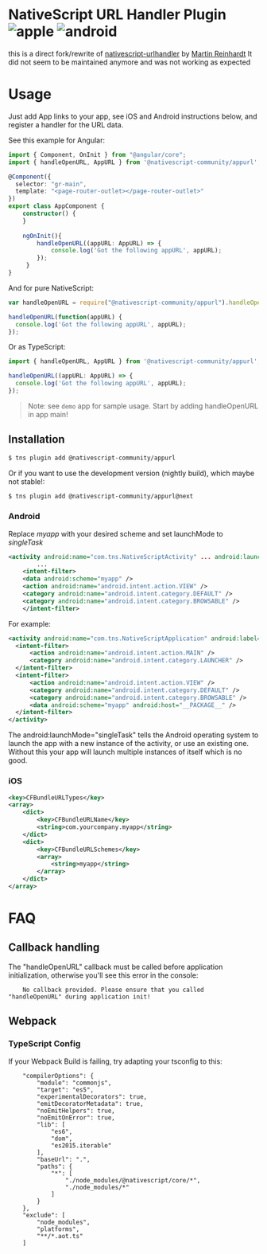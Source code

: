 # NativeScript URL Handler Plugin  ![apple](https://cdn3.iconfinder.com/data/icons/picons-social/57/16-apple-32.png) ![android](https://cdn4.iconfinder.com/data/icons/logos-3/228/android-32.png)

this is a direct fork/rewrite of [nativescript-urlhandler](https://github.com/hypery2k/nativescript-urlhandler) by [Martin Reinhardt](https://github.com/hypery2k)
It did not seem to be maintained anymore and was not working as expected


[npm-image]:http://img.shields.io/npm/v/@nativescript-community/appurl.svg
[npm-url]:https://npmjs.org/package/@nativescript-community/appurl
[downloads-image]:http://img.shields.io/npm/dm/@nativescript-community/appurl.svg
# Usage

Just add App links to your app, see iOS and Android instructions below, and register a handler for the URL data.

See this example for Angular:
```typescript
import { Component, OnInit } from "@angular/core";
import { handleOpenURL, AppURL } from '@nativescript-community/appurl';

@Component({
  selector: "gr-main",
  template: "<page-router-outlet></page-router-outlet>"
})
export class AppComponent {
    constructor() {
    } 
    
    ngOnInit(){
        handleOpenURL((appURL: AppURL) => {
            console.log('Got the following appURL', appURL);
        });
     }
}

```
And for pure NativeScript:
```javascript
var handleOpenURL = require("@nativescript-community/appurl").handleOpenURL;

handleOpenURL(function(appURL) {
  console.log('Got the following appURL', appURL);
});

```
Or as TypeScript:
```typescript
import { handleOpenURL, AppURL } from '@nativescript-community/appurl';

handleOpenURL((appURL: AppURL) => {
  console.log('Got the following appURL', appURL);
});

```

>Note: see `demo` app for sample usage. Start by adding handleOpenURL in app main!


## Installation

```bash
$ tns plugin add @nativescript-community/appurl
```

Or if you want to use the development version (nightly build), which maybe not stable!:

```bash
$ tns plugin add @nativescript-community/appurl@next
```


### Android

Replace *myapp* with your desired scheme and set launchMode to *singleTask*
```xml
<activity android:name="com.tns.NativeScriptActivity" ... android:launchMode="singleTask"...>
        ...
    <intent-filter>
    <data android:scheme="myapp" /> 
    <action android:name="android.intent.action.VIEW" /> 
    <category android:name="android.intent.category.DEFAULT" /> 
    <category android:name="android.intent.category.BROWSABLE" /> 
    </intent-filter>
```

For example:

```xml
<activity android:name="com.tns.NativeScriptApplication" android:label="@string/app_name" android:launchMode="singleTask">
  <intent-filter>
      <action android:name="android.intent.action.MAIN" />
      <category android:name="android.intent.category.LAUNCHER" />
  </intent-filter>
  <intent-filter>
      <action android:name="android.intent.action.VIEW" />
      <category android:name="android.intent.category.DEFAULT" />
      <category android:name="android.intent.category.BROWSABLE" /> 
      <data android:scheme="myapp" android:host="__PACKAGE__" />
  </intent-filter>
</activity>

```

The android:launchMode="singleTask" tells the Android operating system to launch the app with a new instance of the activity, or use an existing one. Without this your app will launch multiple instances of itself which is no good.

### iOS

```xml
<key>CFBundleURLTypes</key>
<array>
    <dict>
        <key>CFBundleURLName</key>
        <string>com.yourcompany.myapp</string>
    </dict>
    <dict>
        <key>CFBundleURLSchemes</key>
        <array>
            <string>myapp</string>
        </array>
    </dict>
</array>
```

# FAQ

## Callback handling

The "handleOpenURL" callback must be called before application initialization, otherwise you'll see this error in the console:

```
    No callback provided. Please ensure that you called "handleOpenURL" during application init!
``` 

## Webpack

### TypeScript Config

If your Webpack Build is failing, try adapting your tsconfig to this:

```
    "compilerOptions": {
        "module": "commonjs",
        "target": "es5",
        "experimentalDecorators": true,
        "emitDecoratorMetadata": true,
        "noEmitHelpers": true,
        "noEmitOnError": true,
        "lib": [
            "es6",
            "dom",
            "es2015.iterable"
        ],
        "baseUrl": ".",
        "paths": {
            "*": [
                "./node_modules/@nativescript/core/*",
                "./node_modules/*"
            ]
        }
    },
    "exclude": [
        "node_modules",
        "platforms",
        "**/*.aot.ts"
    ]
```
